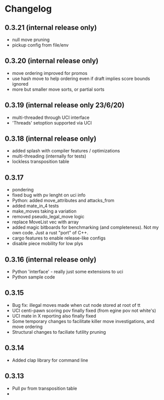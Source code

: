 # Changelog


## 0.3.21 (internal release only)
- null move pruning
- pickup config from file/env

## 0.3.20 (internal release only)
- move ordering improved for promos 
- use hash move to help ordering even if draft implies score bounds ignored
- more but smaller move sorts, or partial sorts  


## 0.3.19 (internal release only 23/6/20)
- multi-threaded through UCI interface
- 'Threads' setoption supported via UCI

## 0.3.18 (internal release only)
- added splash with compiler features / optimizations
- multi-threading (internally for tests)
- lockless transposition table

## 0.3.17
- pondering 
- fixed bug with pv lenght on uci info
- Python: added move_attributes and attacks_from
- added mate_in_4 tests
- make_moves taking a variation 
- removed pseudo_legal_move logic
- replace MoveList vec with array 
- added magic bitboards for benchmarking (and completeness). Not my own code. Just a rust "port" of C++.
- cargo features to enable release-like configs
- disable piece mobility for low plys 

## 0.3.16 (internal release only)
- Python 'interface' - really just some extensions to uci
- Python sample code

## 0.3.15
- Bug fix: illegal moves made when cut node stored at root of tt
- UCI centi-pawn scoring pov finally fixed (from egine pov not white's)
- UCI mate in X reporting also finally fixed
- Some temporary changes to facilitate killer move investigations, and move ordering
- Structural changes to faciliate futility pruning

## 0.3.14
- Added clap library for command line 

## 0.3.13
- Pull pv from transposition table
- 


